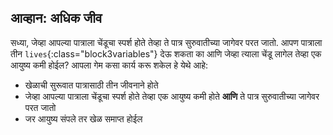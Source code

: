 ## आव्हान: अधिक जीव

सध्या, जेव्हा आपल्या पात्राला चेंडूचा स्पर्श होते तेव्हा ते पात्र सुरुवातीच्या जागेवर परत जातो. आपण पात्राला तीन `lives`{:class="block3variables"} देऊ शकता का आणि जेव्हा त्याला चेंडू लागेल तेव्हा एक आयुष्य कमी होईल? आपला गेम कसा कार्य करू शकेल हे येथे आहे:

+ खेळाची सुरूवात पात्रासाठी तीन जीवनाने होते
+ जेव्हा आपल्या पात्राला चेंडूचा स्पर्श होते तेव्हा एक आयुष्य कमी होते **आणि** ते पात्र सुरुवातीच्या जागेवर परत जातो
+ जर आयुष्य संपले तर खेळ समाप्त होईल
